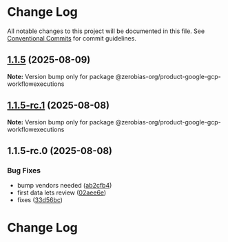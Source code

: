 # Change Log

All notable changes to this project will be documented in this file.
See [Conventional Commits](https://conventionalcommits.org) for commit guidelines.

## [1.1.5](https://github.com/zerobias-org/product/compare/@zerobias-org/product-google-gcp-workflowexecutions@1.1.5-rc.1...@zerobias-org/product-google-gcp-workflowexecutions@1.1.5) (2025-08-09)

**Note:** Version bump only for package @zerobias-org/product-google-gcp-workflowexecutions





## [1.1.5-rc.1](https://github.com/zerobias-org/product/compare/@zerobias-org/product-google-gcp-workflowexecutions@1.1.5-rc.0...@zerobias-org/product-google-gcp-workflowexecutions@1.1.5-rc.1) (2025-08-08)

**Note:** Version bump only for package @zerobias-org/product-google-gcp-workflowexecutions





## 1.1.5-rc.0 (2025-08-08)


### Bug Fixes

* bump vendors needed ([ab2cfb4](https://github.com/zerobias-org/product/commit/ab2cfb4a9cf2e3008e08b068f98011fec096c932))
* first data lets review ([02aee6e](https://github.com/zerobias-org/product/commit/02aee6e8c4f11675de7c63a00f4c8254a67a4dd7))
* fixes ([33d56bc](https://github.com/zerobias-org/product/commit/33d56bcaedf3fa5e3939a33c0fb57eda53539d05))





# Change Log
